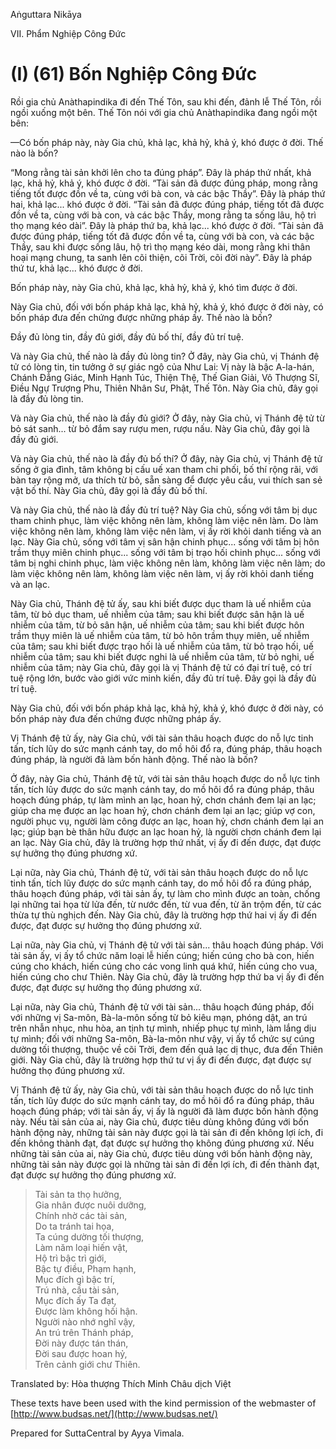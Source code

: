  

Aṅguttara Nikāya

VII. Phẩm Nghiệp Công Ðức

# (I) (61) Bốn Nghiệp Công Ðức

Rồi gia chủ Anàthapindika đi đến Thế Tôn, sau khi đến, đảnh lễ Thế Tôn, rồi ngồi xuống một bên. Thế Tôn nói với gia chủ Anàthapindika đang ngồi một bên:

—Có bốn pháp này, này Gia chủ, khả lạc, khả hỷ, khả ý, khó được ở đời. Thế nào là bốn?

“Mong rằng tài sản khởi lên cho ta đúng pháp”. Ðây là pháp thứ nhất, khả lạc, khả hỷ, khả ý, khó được ở đời. “Tài sản đã được đúng pháp, mong rằng tiếng tốt được đồn về ta, cùng với bà con, và các bậc Thầy”. Ðây là pháp thứ hai, khả lạc... khó được ở đời. “Tài sản đã được đúng pháp, tiếng tốt đã được đồn về ta, cùng với bà con, và các bậc Thầy, mong rằng ta sống lâu, hộ trì thọ mạng kéo dài”. Ðây là pháp thứ ba, khả lạc... khó được ở đời. “Tài sản đã được đúng pháp, tiếng tốt đã được đồn về ta, cùng với bà con, và các bậc Thầy, sau khi được sống lâu, hộ trì thọ mạng kéo dài, mong rằng khi thân hoại mạng chung, ta sanh lên cõi thiện, cõi Trời, cõi đời này”. Ðây là pháp thứ tư, khả lạc... khó được ở đời.

Bốn pháp này, này Gia chủ, khả lạc, khả hỷ, khả ý, khó tìm được ở đời.

Này Gia chủ, đối với bốn pháp khả lạc, khả hỷ, khả ý, khó được ở đời này, có bốn pháp đưa đến chứng được những pháp ấy. Thế nào là bốn?

Ðầy đủ lòng tin, đầy đủ giới, đầy đủ bố thí, đầy đủ trí tuệ.

Và này Gia chủ, thế nào là đầy đủ lòng tin? Ở đây, này Gia chủ, vị Thánh đệ tử có lòng tin, tin tưởng ở sự giác ngộ của Như Lai: Vị này là bậc A-la-hán, Chánh Ðẳng Giác, Minh Hạnh Túc, Thiện Thệ, Thế Gian Giải, Vô Thượng Sĩ, Ðiều Ngự Trượng Phu, Thiên Nhân Sư, Phật, Thế Tôn. Này Gia chủ, đây gọi là đầy đủ lòng tin.

Và này Gia chủ, thế nào là đầy đủ giới? Ở đây, này Gia chủ, vị Thánh đệ tử từ bỏ sát sanh... từ bỏ đắm say rượu men, rượu nấu. Này Gia chủ, đây gọi là đầy đủ giới.

Và này Gia chủ, thế nào là đầy đủ bố thí? Ở đây, này Gia chủ, vị Thánh đệ tử sống ở gia đình, tâm không bị cấu uế xan tham chi phối, bố thí rộng rãi, với bàn tay rộng mở, ưa thích từ bỏ, sẵn sàng để được yêu cầu, vui thích san sẻ vật bố thí. Này Gia chủ, đây gọi là đầy đủ bố thí.

Và này Gia chủ, thế nào là đầy đủ trí tuệ? Này Gia chủ, sống với tâm bị dục tham chinh phục, làm việc không nên làm, không làm việc nên làm. Do làm việc không nên làm, không làm việc nên làm, vị ấy rời khỏi danh tiếng và an lạc. Này Gia chủ, sống với tâm vị sân hận chinh phục... sống với tâm bị hôn trầm thụy miên chinh phục... sống với tâm bị trạo hối chinh phục... sống với tâm bị nghi chinh phục, làm việc không nên làm, không làm việc nên làm; do làm việc không nên làm, không làm việc nên làm, vị ấy rời khỏi danh tiếng và an lạc.

Này Gia chủ, Thánh đệ tử ấy, sau khi biết được dục tham là uế nhiễm của tâm, từ bỏ dục tham, uế nhiễm của tâm; sau khi biết được sân hận là uế nhiễm của tâm, từ bỏ sân hận, uế nhiễm của tâm; sau khi biết được hôn trầm thụy miên là uế nhiễm của tâm, từ bỏ hôn trầm thụy miên, uế nhiễm của tâm; sau khi biết được trạo hối là uế nhiễm của tâm, từ bỏ trạo hối, uế nhiễm của tâm; sau khi biết được nghi là uế nhiễm của tâm, từ bỏ nghi, uế nhiễm của tâm; này Gia chủ, đây gọi là vị Thánh đệ tử có đại trí tuệ, có trí tuệ rộng lớn, bước vào giới vức minh kiến, đầy đủ trí tuệ. Ðây gọi là đầy đủ trí tuệ.

Này Gia chủ, đối với bốn pháp khả lạc, khả hỷ, khả ý, khó được ở đời này, có bốn pháp này đưa đến chứng được những pháp ấy.

Vị Thánh đệ tử ấy, này Gia chủ, với tài sản thâu hoạch được do nỗ lực tinh tấn, tích lũy do sức mạnh cánh tay, do mồ hôi đổ ra, đúng pháp, thâu hoạch đúng pháp, là người đã làm bốn hành động. Thế nào là bốn?

Ở đây, này Gia chủ, Thánh đệ tử, với tài sản thâu hoạch được do nỗ lực tinh tấn, tích lũy được do sức mạnh cánh tay, do mồ hôi đổ ra đúng pháp, thâu hoạch đúng pháp, tự làm mình an lạc, hoan hỷ, chơn chánh đem lại an lạc; giúp cha mẹ được an lạc hoan hỷ, chơn chánh đem lại an lạc; giúp vợ con, người phục vụ, người làm công được an lạc, hoan hỷ, chơn chánh đem lại an lạc; giúp bạn bè thân hữu được an lạc hoan hỷ, là người chơn chánh đem lại an lạc. Này Gia chủ, đây là trường hợp thứ nhất, vị ấy đi đến được, đạt được sự hưởng thọ đúng phương xứ.

Lại nữa, này Gia chủ, Thánh đệ tử, với tài sản thâu hoạch được do nỗ lực tinh tấn, tích lũy được do sức mạnh cánh tay, do mồ hôi đổ ra đúng pháp, thâu hoạch đúng pháp, với tài sản ấy, tự làm cho mình được an toàn, chống lại những tai họa từ lửa đến, từ nước đến, từ vua đến, từ ăn trộm đến, từ các thừa tự thù nghịch đến. Này Gia chủ, đây là trường hợp thứ hai vị ấy đi đến được, đạt được sự hưởng thọ đúng phương xứ.

Lại nữa, này Gia chủ, vị Thánh đệ tử với tài sản... thâu hoạch đúng pháp. Với tài sản ấy, vị ấy tổ chức năm loại lễ hiến cúng; hiến cúng cho bà con, hiến cúng cho khách, hiến cúng cho các vong linh quá khứ, hiến cúng cho vua, hiến cúng cho chư Thiên. Này Gia chủ, đây là trường hợp thứ ba vị ấy đi đến được, đạt được sự hưởng thọ đúng phương xứ.

Lại nữa, này Gia chủ, Thánh đệ tử với tài sản... thâu hoạch đúng pháp, đối với những vị Sa-môn, Bà-la-môn sống từ bỏ kiêu mạn, phóng dật, an trú trên nhẫn nhục, nhu hòa, an tịnh tự mình, nhiếp phục tự mình, làm lắng dịu tự mình; đối với những Sa-môn, Bà-la-môn như vậy, vị ấy tổ chức sự cúng dường tối thượng, thuộc về cõi Trời, đem đến quả lạc dị thục, đưa đến Thiên giới. Này Gia chủ, đây là trường hợp thứ tư vị ấy đi đến được, đạt được sự hưởng thọ đúng phương xứ.

Vị Thánh đệ tử ấy, này Gia chủ, với tài sản thâu hoạch được do nỗ lực tinh tấn, tích lũy được do sức mạnh cánh tay, do mồ hôi đổ ra đúng pháp, thâu hoạch đúng pháp; với tài sản ấy, vị ấy là người đã làm được bốn hành động này. Nếu tài sản của ai, này Gia chủ, được tiêu dùng không đúng với bốn hành động này, những tài sản này được gọi là tài sản đi đến không lợi ích, đi đến không thành đạt, đạt được sự hưởng thọ không đúng phương xứ. Nếu những tài sản của ai, này Gia chủ, được tiêu dùng với bốn hành động này, những tài sản này được gọi là những tài sản đi đến lợi ích, đi đến thành đạt, đạt được sự hưởng thọ đúng phương xứ.

> Tài sản ta thọ hưởng,  
> Gia nhân được nuôi dưỡng,  
> Chính nhờ các tài sản,  
> Do ta tránh tai họa,  
> Ta cúng dường tối thượng,  
> Làm năm loại hiến vật,  
> Hộ trì bậc trì giới,  
> Bậc tự điều, Phạm hạnh,  
> Mục đích gì bậc trí,  
> Trú nhà, cầu tài sản,  
> Mục đích ấy Ta đạt,  
> Ðược làm không hối hận.  
> Người nào nhớ nghĩ vậy,  
> An trú trên Thánh pháp,  
> Ðời này được tán thán,  
> Ðời sau được hoan hỷ,  
> Trên cảnh giới chư Thiên.

Translated by: Hòa thượng Thích Minh Châu dịch Việt

These texts have been used with the kind permission of the webmaster of [http://www.budsas.net/](http://www.budsas.net/)

Prepared for SuttaCentral by Ayya Vimala.